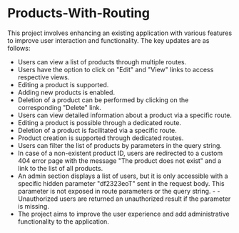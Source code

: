 # Products-With-Routing
This project involves enhancing an existing application with various features to improve user interaction and functionality. 
The key updates are as follows:

- Users can view a list of products through multiple routes.
- Users have the option to click on "Edit" and "View" links to access respective views.
- Editing a product is supported.
- Adding new products is enabled.
- Deletion of a product can be performed by clicking on the corresponding "Delete" link.
- Users can view detailed information about a product via a specific route.
- Editing a product is possible through a dedicated route.
- Deletion of a product is facilitated via a specific route.
- Product creation is supported through dedicated routes.
- Users can filter the list of products by parameters in the query string.
- In case of a non-existent product ID, users are redirected to a custom 404 error page with the message "The product does not exist" and a link to the list of all products.
- An admin section displays a list of users, but it is only accessible with a specific hidden parameter "df2323eoT" sent in the request body. This parameter is not exposed in route parameters or the query string. - - Unauthorized users are returned an unauthorized result if the parameter is missing.
- The project aims to improve the user experience and add administrative functionality to the application.
